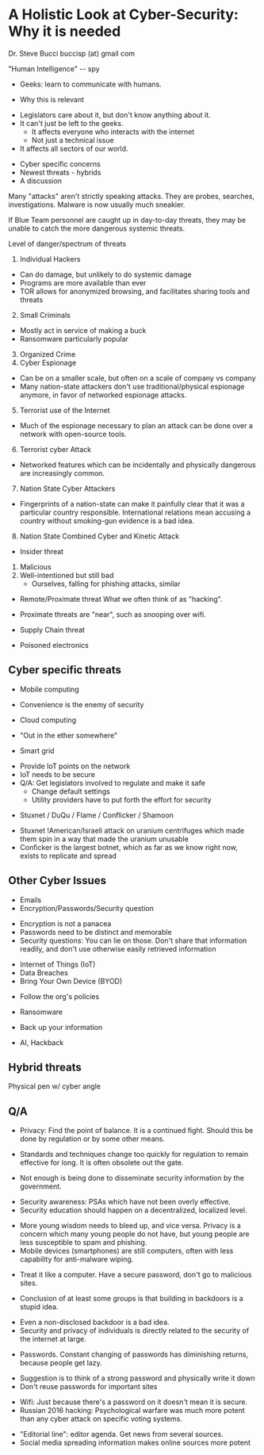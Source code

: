 A Holistic Look at Cyber-Security: Why it is needed
===================================================
Dr. Steve Bucci
buccisp (at) gmail <dot> com

"Human Intelligence" -- spy

- Geeks: learn to communicate with humans.

- Why this is relevant
 + Legislators care about it, but don't know anything about it.
 + It can't just be left to the geeks.
	* It affects everyone who interacts with the internet
	* Not just a technical issue
 + It affects all sectors of our world.
- Cyber specific concerns
- Newest threats - hybrids
- A discussion

Many "attacks" aren't strictly speaking attacks. They are probes, searches,
investigations. Malware is now usually much sneakier.

If Blue Team personnel are caught up in day-to-day threats, they may be unable to catch the more dangerous systemic threats.

Level of danger/spectrum of threats
1. Individual Hackers
 + Can do damage, but unlikely to do systemic damage
 + Programs are more available than ever
 + TOR allows for anonymized browsing, and facilitates sharing tools and
   threats
2. Small Criminals
 + Mostly act in service of making a buck
 + Ransomware particularly popular
3. Organized Crime
4. Cyber Espionage
 + Can be on a smaller scale, but often on a scale of company vs company
 + Many nation-state attackers don't use traditional/physical espionage
   anymore, in favor of networked espionage attacks.
5. Terrorist use of the Internet
 + Much of the espionage necessary to plan an attack can be done over a network
   with open-source tools. 
6. Terrorist cyber Attack
 + Networked features which can be incidentally and physically dangerous are
   increasingly common.
7. Nation State Cyber Attackers
 + Fingerprints of a nation-state can make it painfully clear that it was a
   particular country responsible. International relations mean accusing a
   country without smoking-gun evidence is a bad idea.
8. Nation State Combined Cyber and Kinetic Attack

- Insider threat 
 1. Malicious 
 2. Well-intentioned but still bad
	+ Ourselves, falling for phishing attacks, similar
- Remote/Proximate threat
  What we often think of as "hacking".
 + Proximate threats are "near", such as snooping over wifi.
- Supply Chain threat
 + Poisoned electronics

Cyber specific threats
----------------------
- Mobile computing
 + Convenience is the enemy of security
- Cloud computing
 + "Out in the ether somewhere"
- Smart grid
 + Provide IoT points on the network
 + IoT needs to be secure
 + Q/A: Get legislators involved to regulate and make it safe
	* Change default settings
	* Utility providers have to put forth the effort for security
- Stuxnet / DuQu / Flame / Conflicker / Shamoon
 + Stuxnet !American/Israeli attack on uranium centrifuges which made them spin
   in a way that made the uranium unusable
 + Conficker is the largest botnet, which as far as we know right now, exists
   to replicate and spread

Other Cyber Issues
------------------
- Emails
- Encryption/Passwords/Security question
 + Encryption is not a panacea
 + Passwords need to be distinct and memorable
 + Security questions: You can lie on those. Don't share that information
   readily, and don't use otherwise easily retrieved information
- Internet of Things (IoT)
- Data Breaches
- Bring Your Own Device (BYOD)
 + Follow the org's policies
- Ransomware
 + Back up your information
- AI, Hackback

Hybrid threats
--------------
Physical pen w/ cyber angle

Q/A
---
- Privacy: Find the point of balance. It is a continued fight. Should this be
  done by regulation or by some other means.
 + Standards and techniques change too quickly for regulation to remain
   effective for long. It is often obsolete out the gate.
- Not enough is being done to disseminate security information by the government.
 + Security awareness: PSAs which have not been overly effective.
 + Security education should happen on a decentralized, localized level.
- More young wisdom needs to bleed up, and vice versa. Privacy is a concern
  which many young people do not have, but young people are less susceptible to
  spam and phishing.
- Mobile devices (smartphones) are still computers, often with less capability
  for anti-malware wiping.
 + Treat it like a computer. Have a secure password, don't go to malicious sites.
- Conclusion of at least some groups is that building in backdoors is a stupid idea.
 + Even a non-disclosed backdoor is a bad idea.
 + Security and privacy of individuals is directly related to the security of
   the internet at large.
- Passwords. Constant changing of passwords has diminishing returns, because
  people get lazy.
 + Suggestion is to think of a strong password and physically write it down
 + Don't reuse passwords for important sites
- Wifi: Just because there's a password on it doesn't mean it is secure.
- Russian 2016 hacking: Psychological warfare was much more potent than any
  cyber attack on specific voting systems.
 + "Editorial line": editor agenda. Get news from several sources.
 + Social media spreading information makes online sources more potent
